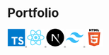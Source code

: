 # Portfolio
<a href="https://www.typescriptlang.org/">
  <img src="https://raw.githubusercontent.com/devicons/devicon/master/icons/typescript/typescript-plain.svg" width="40px" />
</a>
<a href="https://react.dev/">
  <img src="https://raw.githubusercontent.com/devicons/devicon/master/icons/react/react-original.svg" width="40px" />
</a>
<a href="https://nextjs.org/">
  <img src="https://raw.githubusercontent.com/devicons/devicon/master/icons/nextjs/nextjs-original.svg" width="40px" />
</a>
<a href="https://tailwindcss.com/">
  <img src="https://raw.githubusercontent.com/devicons/devicon/master/icons/tailwindcss/tailwindcss-plain.svg" width="40px" />
</a>
<a href="https://en.wikipedia.org/wiki/HTML5">
  <img src="https://raw.githubusercontent.com/devicons/devicon/master/icons/html5/html5-original-wordmark.svg" width="40px" />
</a>
